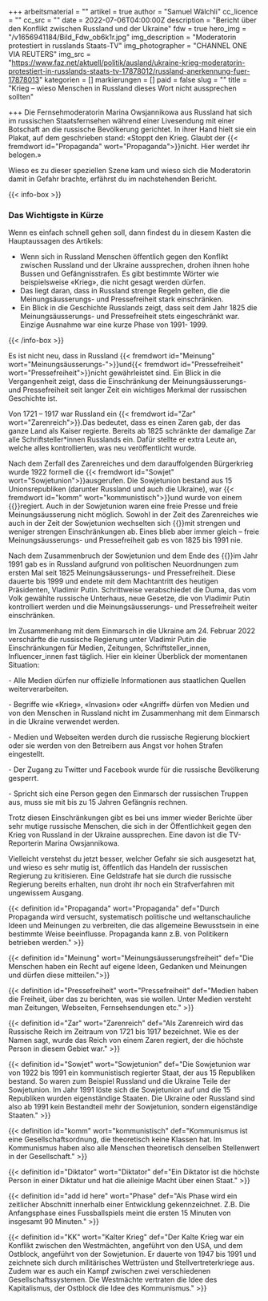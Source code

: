 +++
arbeitsmaterial = ""
artikel = true
author = "Samuel Wälchli"
cc_licence = ""
cc_src = ""
date = 2022-07-06T04:00:00Z
description = "Bericht über den Konflikt zwischen Russland und der Ukraine"
fdw = true
hero_img = "/v1656941184/Bild_Fdw_ob6k1r.jpg"
img_description = "Moderatorin protestiert in russlands Staats-TV"
img_photographer = "CHANNEL ONE VIA REUTERS"
img_src = "https://www.faz.net/aktuell/politik/ausland/ukraine-krieg-moderatorin-protestiert-in-russlands-staats-tv-17878012/russland-anerkennung-fuer-17878013"
kategorien = []
markierungen = []
paid = false
slug = ""
title = "Krieg – wieso Menschen in Russland dieses Wort nicht aussprechen sollten"

+++
Die Fernsehmoderatorin Marina Owsjannikowa aus Russland hat sich im russischen Staatsfernsehen während einer Livesendung mit einer Botschaft an die russische Bevölkerung gerichtet. In ihrer Hand hielt sie ein Plakat, auf dem geschrieben stand: «Stoppt den Krieg. Glaubt der {{< fremdwort id="Propaganda" wort="Propaganda">}}nicht. Hier werdet ihr belogen.»

Wieso es zu dieser speziellen Szene kam und wieso sich die Moderatorin damit in Gefahr brachte, erfährst du im nachstehenden Bericht.

{{< info-box >}} <h3>Das Wichtigste in Kürze</h3>

<p>Wenn es einfach schnell gehen soll, dann findest du in diesem Kasten die Hauptaussagen des Artikels:</p>

<ul>

<li>Wenn sich in Russland Menschen öffentlich gegen den Konflikt zwischen Russland und der Ukraine aussprechen, drohen ihnen hohe Bussen und Gefängnisstrafen. Es gibt bestimmte Wörter wie beispielsweise «Krieg», die nicht gesagt werden dürfen.</li>

<li>Das liegt daran, dass in Russland strenge Regeln gelten, die die Meinungsäusserungs- und Pressefreiheit stark einschränken.</li>

<li>Ein Blick in die Geschichte Russlands zeigt, dass seit dem Jahr 1825 die Meinungsäusserungs- und Pressefreiheit stets eingeschränkt war. Einzige Ausnahme war eine kurze Phase von 1991- 1999.</li>

</ul> {{< /info-box >}}

Es ist nicht neu, dass in Russland {{< fremdwort id="Meinung" wort="Meinungsäusserungs-">}}und{{< fremdwort id="Pressefreiheit" wort="Pressefreiheit">}}nicht gewährleistet sind. Ein Blick in die Vergangenheit zeigt, dass die Einschränkung der Meinungsäusserungs- und Pressefreiheit seit langer Zeit ein wichtiges Merkmal der russischen Geschichte ist.

Von 1721 – 1917 war Russland ein {{< fremdwort id="Zar" wort="Zarenreich">}}.Das bedeutet, dass es einen Zaren gab, der das ganze Land als Kaiser regierte. Bereits ab 1825 schränkte der damalige Zar alle Schriftsteller*innen Russlands ein. Dafür stellte er extra Leute an, welche alles kontrollierten, was neu veröffentlicht wurde.

Nach dem Zerfall des Zarenreiches und dem darauffolgenden Bürgerkrieg wurde 1922 formell die {{< fremdwort id="Sowjet" wort="Sowjetunion">}}ausgerufen. Die Sowjetunion bestand aus 15 Unionsrepubliken (darunter Russland und auch die Ukraine), war {{< fremdwort id="komm" wort="kommunistisch">}}und wurde von einem {{<fremdwort id="Diktator" wort="Diktator">}}regiert. Auch in der Sowjetunion waren eine freie Presse und freie Meinungsäusserung nicht möglich. Sowohl in der Zeit des Zarenreiches wie auch in der Zeit der Sowjetunion wechselten sich {{<fremdwort id="add id here" wort="Phasen" >}}mit strengen und weniger strengen Einschränkungen ab. Eines blieb aber immer gleich – freie Meinungsäusserungs- und Pressefreiheit gab es von 1825 bis 1991 nie.

Nach dem Zusammenbruch der Sowjetunion und dem Ende des {{<fremdwort id="KK" wort="Kalten Kriegs">}}im Jahr 1991 gab es in Russland aufgrund von politischen Neuordnungen zum ersten Mal seit 1825 Meinungsäusserungs- und Pressefreiheit. Diese dauerte bis 1999 und endete mit dem Machtantritt des heutigen Präsidenten, Vladimir Putin. Schrittweise verabschiedet die Duma, das vom Volk gewählte russische Unterhaus, neue Gesetze, die von Vladimir Putin kontrolliert werden und die Meinungsäusserungs- und Pressefreiheit weiter einschränken.

Im Zusammenhang mit dem Einmarsch in die Ukraine am 24. Februar 2022 verschärfte die russische Regierung unter Vladimir Putin die Einschränkungen für Medien, Zeitungen, Schriftsteller_innen, Influencer_innen fast täglich. Hier ein kleiner Überblick der momentanen Situation:

\- Alle Medien dürfen nur offizielle Informationen aus staatlichen Quellen weiterverarbeiten.

\- Begriffe wie «Krieg», «Invasion» oder «Angriff» dürfen von Medien und von den Menschen in Russland nicht im Zusammenhang mit dem Einmarsch in die Ukraine verwendet werden.

\- Medien und Webseiten werden durch die russische Regierung blockiert oder sie werden von den Betreibern aus Angst vor hohen Strafen eingestellt.

\- Der Zugang zu Twitter und Facebook wurde für die russische Bevölkerung gesperrt.

\- Spricht sich eine Person gegen den Einmarsch der russischen Truppen aus, muss sie mit bis zu 15 Jahren Gefängnis rechnen.

Trotz diesen Einschränkungen gibt es bei uns immer wieder Berichte über sehr mutige russische Menschen, die sich in der Öffentlichkeit gegen den Krieg von Russland in der Ukraine aussprechen. Eine davon ist die TV- Reporterin Marina Owsjannikowa.

Vielleicht verstehst du jetzt besser, welcher Gefahr sie sich ausgesetzt hat, und wieso es sehr mutig ist, öffentlich das Handeln der russischen Regierung zu kritisieren. Eine Geldstrafe hat sie durch die russische Regierung bereits erhalten, nun droht ihr noch ein Strafverfahren mit ungewissem Ausgang.

{{< definition id="Propaganda" wort="Propaganda" def="Durch Propaganda wird versucht, systematisch politische und weltanschauliche Ideen und Meinungen zu verbreiten, die das allgemeine Bewusstsein in eine bestimmte Weise beeinflusse. Propaganda kann z.B. von Politikern betrieben werden." >}}

{{< definition id="Meinung" wort="Meinungsäusserungsfreiheit" def="Die Menschen haben ein Recht auf eigene Ideen, Gedanken und Meinungen und dürfen diese mitteilen.">}}

{{< definition id="Pressefreiheit" wort="Pressefreiheit" def="Medien haben die Freiheit, über das zu berichten, was sie wollen. Unter Medien versteht man Zeitungen, Webseiten, Fernsehsendungen etc." >}}

{{< definition id="Zar" wort="Zarenreich" def="Als Zarenreich wird das Russische Reich im Zeitraum von 1721 bis 1917 bezeichnet. Wie es der Namen sagt, wurde das Reich von einem Zaren regiert, der die höchste Person in diesem Gebiet war." >}}

{{< definition id="Sowjet" wort="Sowjetunion" def="Die Sowjetunion war von 1922 bis 1991 ein kommunistisch regierter Staat, der aus 15 Republiken bestand. So waren zum Beispiel Russland und die Ukraine Teile der Sowjetunion. Im Jahr 1991 löste sich die Sowjetunion auf und die 15 Republiken wurden eigenständige Staaten. Die Ukraine oder Russland sind also ab 1991 kein Bestandteil mehr der Sowjetunion, sondern eigenständige Staaten." >}}

{{< definition id="komm" wort="kommunistisch" def="Kommunismus ist eine Gesellschaftsordnung, die theoretisch keine Klassen hat. Im Kommunismus haben also alle Menschen theoretisch denselben Stellenwert in der Gesellschaft." >}}

{{< definition id="Diktator" wort="Diktator" def="Ein Diktator ist die höchste Person in einer Diktatur und hat die alleinige Macht über einen Staat." >}}

{{< definition id="add id here" wort="Phase" def="Als Phase wird ein zeitlicher Abschnitt innerhalb einer Entwicklung gekennzeichnet. Z.B. Die Anfangsphase eines Fussballspiels meint die ersten 15 Minuten von insgesamt 90 Minuten." >}}

{{< definition id="KK" wort="Kalter Krieg" def="Der Kalte Krieg war ein Konflikt zwischen den Westmächten, angeführt von den USA, und dem Ostblock, angeführt von der Sowjetunion. Er dauerte von 1947 bis 1991 und zeichnete sich durch militärisches Wettrüsten und Stellvertreterkriege aus. Zudem war es auch ein Kampf zwischen zwei verschiedenen Gesellschaftssystemen. Die Westmächte vertraten die Idee des Kapitalismus, der Ostblock die Idee des Kommunismus." >}}